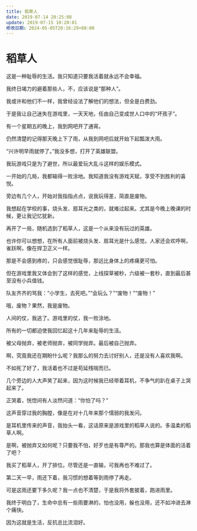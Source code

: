 ```yaml
---
title: 稻草人
date: 2019-07-14 20:25:08
update: 2019-07-15 10:20:01
修改日期: 2024-05-05T20:16:29+08:00
---
```


# 稻草人

这是一种耻辱的生活。我只知道只要我活着就永远不会幸福。

我终日竭力的避着那些人，不，应该说是“那种人”。

我或许和他们不一样，我曾经设法了解他们的想法，但全是白费劲。

于是我让自己迷失在游戏里，一天天地，任由自己变成世人口中的“坏孩子”。

有一个星期五的晚上，我到网吧开了通宵。

仍然清楚的记得那天晚上下了雨，从我到网吧后就开始下起瓢泼大雨。

“兴许明早雨就停了。”我没多想，打开了英雄联盟。

我玩游戏只是为了避世，所以最爱玩大乱斗这样的娱乐模式。

一开始的几局，我都输得一败涂地。我知道我没有游戏天赋，享受不到胜利的喜悦。

旁边有几个人，开始对我指指点点，说我玩得差，简直是废物。

我想起在学校的事，烧头发、扇耳光之类的，就难过起来。尤其是今晚上晚课的时候，更让我记忆犹新。

再开了一局，随机选到了稻草人，这是一个从来没有玩过的英雄。

也许你可以想想，在所有人面前被烧头发、扇耳光是什么感觉。人家还会欢呼啊，雀跃啊，像在捍卫正义一样。

那是不会感到疼的，只会感觉很耻辱，那远比身体上的疼痛更可怕。

但在游戏里我又体会到了这样的感觉，上线探草被秒，六级被一套秒，直到最后甚至没有小兵值钱。

队友齐齐的骂我：“小学生，去死吧。”“会玩么？”“废物！”“废物！”

哦，废物？果然，我是废物。

人间的仗，我逃了。游戏里的仗，我一败涂地。

所有的一切都迫使我回忆起这十几年来耻辱的生活。

被父母抛弃，被老师抛弃，被同学抛弃。最后被自己抛弃。

啊，究竟我还在期盼什么呢？我那么的努力去讨好别人，还是没有人喜欢我啊。

不如死了好了，我活着也不过是苟延残喘而已。

几个旁边的人大声笑了起来，因为这时候我已经带着耳机，不争气的趴在桌子上哭起来了。

正哭着，恍惚间有人淡然问道：“你怕了吗？”

这声音穿过我的胸膛，像是在对十几年来那个懦弱的我发问。

是耳机里传来的声音，我抬头一看，这话原来是游戏里的稻草人说的。多温柔的稻草人啊。

是啊，被抛弃又如何呢？只要我不怕，好歹也是有尊严的。那我也算是体面的活着了吧？

我买了稻草人，开了排位。尽管还是一直输，可我再也不难过了。

第二天一早，雨还下着，我习惯的想着等到雨停了再走。

可是这雨还要下多久呢？我一点也不清楚，于是我将外套披着，跑进雨里。

我终于明白了，生命中总有一些雨要淋的，怕也没用，躲也没用，还不如冲进去淋个痛快。

因为这就是生活，反抗总比流泪好。